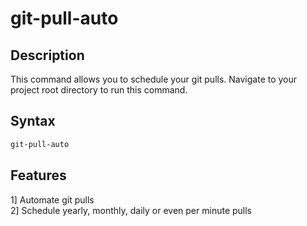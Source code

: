 # git-pull-auto

## Description
This command allows you to schedule your git pulls. Navigate to your project root directory to run this command.

## Syntax
```bash
git-pull-auto 
```

## Features
1] Automate git pulls<br/>
2] Schedule yearly, monthly, daily or even per minute pulls<br/>

